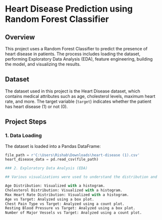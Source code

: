 # Heart Disease Prediction using Random Forest Classifier

## Overview

This project uses a Random Forest Classifier to predict the presence of heart disease in patients. The process includes loading the dataset, performing Exploratory Data Analysis (EDA), feature engineering, building the model, and visualizing the results.

## Dataset

The dataset used in this project is the Heart Disease dataset, which contains medical attributes such as age, cholesterol levels, maximum heart rate, and more. The target variable (`target`) indicates whether the patient has heart disease (1) or not (0).

## Project Steps

### 1. Data Loading

The dataset is loaded into a Pandas DataFrame:

```python
file_path = r'C:\Users\Rishab\Downloads\heart-disease (1).csv'
heart_disease_data = pd.read_csv(file_path)

### 2. Exploratory Data Analysis (EDA)

## Various visualizations were used to understand the distribution and relationships of features:

Age Distribution: Visualized with a histogram.
Cholesterol Distribution: Visualized with a histogram.
Max Heart Rate Distribution: Visualized with a histogram.
Age vs Target: Analyzed using a box plot.
Chest Pain Type vs Target: Analyzed using a count plot.
Resting Blood Pressure vs Target: Analyzed using a box plot.
Number of Major Vessels vs Target: Analyzed using a count plot.
